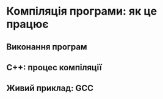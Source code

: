 # Компіляція програми: як це працює

## Виконання програм

## С++: процес компіляції

## Живий приклад: GCC